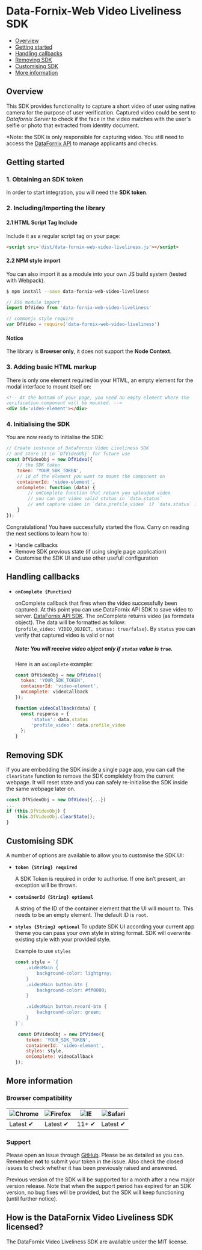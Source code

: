 # Data-Fornix-Web Video Liveliness SDK

* [Overview](#overview)
* [Getting started](#getting-started)
* [Handling callbacks](#handling-callbacks)
* [Removing SDK](#removing-sdk)
* [Customising SDK](#customising-sdk)
* [More information](#more-information) 

## Overview

This SDK provides functionality to capture a short video of user using native camera for the purpose of user verification. Captured video could be sent to *Datafornix Server* to check if the face in the video matches with the user's selfie or photo that extracted from identity document.

*Note: the SDK is only responsible for capturing video. You still need to access the [DataFornix API](https://github.com/anandramdeo-df/df-web-api-sdk) to manage applicants and checks.

## Getting started

### 1. Obtaining an SDK token

In order to start integration, you will need the **SDK token**.

### 2. Including/Importing the library

#### 2.1 HTML Script Tag Include

Include it as a regular script tag on your page:

```html
<script src='dist/data-fornix-web-video-liveliness.js'></script>
```

#### 2.2 NPM style import

You can also import it as a module into your own JS build system (tested with Webpack).


```sh
$ npm install --save data-fornix-web-video-liveliness
```

```js
// ES6 module import
import DfVideo from 'data-fornix-web-video-liveliness'

// commonjs style require
var DfVideo = require('data-fornix-web-video-liveliness')
```

#### Notice

The library is **Browser only**, it does not support the **Node Context**.

### 3. Adding basic HTML markup

There is only one element required in your HTML, an empty element for the modal interface to mount itself on:

```html
<!-- At the bottom of your page, you need an empty element where the
verification component will be mounted. -->
<div id='video-element'></div>
```

### 4. Initialising the SDK

You are now ready to initialise the SDK:

```js
// Create instance of DataFornix Video Liveliness SDK
// and store it in `DfVideoObj` for future use
const DfVideoObj = new DfVideo({
    // the SDK token
    token: 'YOUR_SDK_TOKEN',
    // id of the element you want to mount the component on
    containerId: 'video-element',
    onComplete: function (data) {
        // onComplete function that return you uploaded video
        // you can get video valid status in `data.status`
        // and capture video in `data.profile_video` if `data.status` is `true`
    }
});
```

Congratulations! You have successfully started the flow. Carry on reading the next sections to learn how to:

- Handle callbacks
- Remove SDK previous state (if using single page application)
- Customise the SDK UI and use other usefull configuration

## Handling callbacks

- **`onComplete {Function}`**

  onComplete callback that fires when the video successfully been captured.
  At this point you can use DataFornix API SDK to save video to server. [DataFornix API SDK](https://github.com/anandramdeo-df/df-web-api-sdk).
  The onComplete returns video (as formdata object). The data will be formatted as follow:  
  `{profile_video: VIDEO_OBJECT, status: true/false}`.
  By `status` you can verify that captured video is valid or not
 
  ##### **Note:** You will receive video object only if **`status`** value is **`true`**.
  
  Here is an `onComplete` example:

  ```js  
  const DfVideoObj = new DfVideo({
    token: 'YOUR_SDK_TOKEN',
    containerId: 'video-element',
    onComplete: videoCallback
  });

  function videoCallback(data) {
    const response = {
        'status': data.status
        'profile_video': data.profile_video
    };
  }
  ```

## Removing SDK

If you are embedding the SDK inside a single page app, you can call the `clearState` function to remove the SDK complelety from the current webpage. It will reset state and you can safely re-initialise the SDK inside the same webpage later on.

```javascript
const DfVideoObj = new DfVideo({...})
...
if (this.DfVideoObj) {
    this.DfVideoObj.clearState();
}
```

## Customising SDK

A number of options are available to allow you to customise the SDK UI:

- **`token {String} required`**

  A SDK Token is required in order to authorise. If one isn’t present, an exception will be thrown.

- **`containerId {String} optional`**

  A string of the ID of the container element that the UI will mount to. This needs to be an empty element. The default ID is `root`.

- **`styles {String} optional`**
  To update SDK UI according your current app theme you can pass your own style in string format. SDK will overwrite existing style with your provided style.
    
    Example to use `styles`

    ```js
    const style = `{
        .videoMain {
            background-color: lightgray;
        }
        .videoMain button.btn {
            background-color: #ff0000;
        }

        .videoMain button.record-btn {
            background-color: green;
        }
    }`;

     const DfVideoObj = new DfVideo({
        token: 'YOUR_SDK_TOKEN',
        containerId: 'video-element',
        styles: style,
        onComplete: videoCallback
    });
    ```

## More information

### Browser compatibility

![Chrome](https://raw.githubusercontent.com/alrra/browser-logos/master/src/chrome/chrome_48x48.png) | ![Firefox](https://raw.githubusercontent.com/alrra/browser-logos/master/src/firefox/firefox_48x48.png) | ![IE](https://raw.githubusercontent.com/alrra/browser-logos/master/src/edge/edge_48x48.png) | ![Safari](https://raw.githubusercontent.com/alrra/browser-logos/master/src/safari/safari_48x48.png)
--- | --- | --- | --- |
Latest ✔ | Latest ✔ | 11+ ✔ | Latest ✔ |

### Support

Please open an issue through [GitHub](https://github.com/anandramdeo-df/DF-ReadMes/issues). Please be as detailed as you can. Remember **not** to submit your token in the issue. Also check the closed issues to check whether it has been previously raised and answered.

Previous version of the SDK will be supported for a month after a new major version release. Note that when the support period has expired for an SDK version, no bug fixes will be provided, but the SDK will keep functioning (until further notice).

## How is the DataFornix Video Liveliness SDK licensed?

The DataFornix Video Liveliness SDK are available under the MIT license.